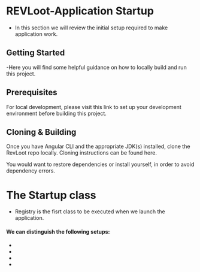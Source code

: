 # REVLoot-Application Startup
- In this section we will review the initial setup required to make application work.

## Getting Started
-Here you will find some helpful guidance on how to locally build and run this project.

## Prerequisites
For local development, please visit this link to set up your development environment before building this project.

## Cloning & Building
Once you have Angular CLI and the appropriate JDK(s) installed, clone the RevLoot repo locally. Cloning instructions can be found here.

You would want to restore dependencies or install yourself, in order to avoid dependency errors. 

# The Startup class
- Registry is the fisrt class to be executed when we launch the application.

#### We can distinguish the following setups:
-
-
-
-
